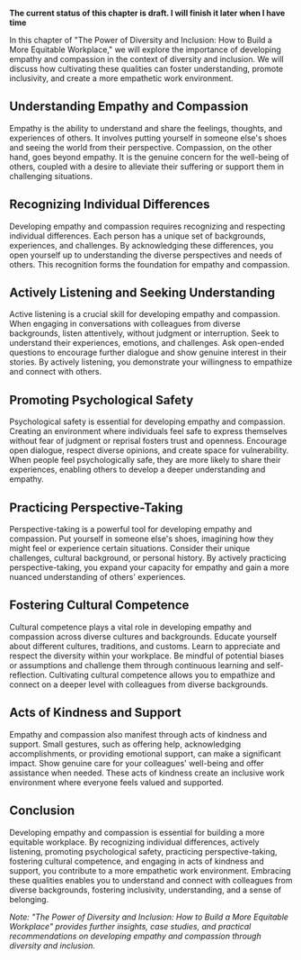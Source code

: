 **The current status of this chapter is draft. I will finish it later when I have time**

In this chapter of "The Power of Diversity and Inclusion: How to Build a More Equitable Workplace," we will explore the importance of developing empathy and compassion in the context of diversity and inclusion. We will discuss how cultivating these qualities can foster understanding, promote inclusivity, and create a more empathetic work environment.

Understanding Empathy and Compassion
------------------------------------

Empathy is the ability to understand and share the feelings, thoughts, and experiences of others. It involves putting yourself in someone else's shoes and seeing the world from their perspective. Compassion, on the other hand, goes beyond empathy. It is the genuine concern for the well-being of others, coupled with a desire to alleviate their suffering or support them in challenging situations.

Recognizing Individual Differences
----------------------------------

Developing empathy and compassion requires recognizing and respecting individual differences. Each person has a unique set of backgrounds, experiences, and challenges. By acknowledging these differences, you open yourself up to understanding the diverse perspectives and needs of others. This recognition forms the foundation for empathy and compassion.

Actively Listening and Seeking Understanding
--------------------------------------------

Active listening is a crucial skill for developing empathy and compassion. When engaging in conversations with colleagues from diverse backgrounds, listen attentively, without judgment or interruption. Seek to understand their experiences, emotions, and challenges. Ask open-ended questions to encourage further dialogue and show genuine interest in their stories. By actively listening, you demonstrate your willingness to empathize and connect with others.

Promoting Psychological Safety
------------------------------

Psychological safety is essential for developing empathy and compassion. Creating an environment where individuals feel safe to express themselves without fear of judgment or reprisal fosters trust and openness. Encourage open dialogue, respect diverse opinions, and create space for vulnerability. When people feel psychologically safe, they are more likely to share their experiences, enabling others to develop a deeper understanding and empathy.

Practicing Perspective-Taking
-----------------------------

Perspective-taking is a powerful tool for developing empathy and compassion. Put yourself in someone else's shoes, imagining how they might feel or experience certain situations. Consider their unique challenges, cultural background, or personal history. By actively practicing perspective-taking, you expand your capacity for empathy and gain a more nuanced understanding of others' experiences.

Fostering Cultural Competence
-----------------------------

Cultural competence plays a vital role in developing empathy and compassion across diverse cultures and backgrounds. Educate yourself about different cultures, traditions, and customs. Learn to appreciate and respect the diversity within your workplace. Be mindful of potential biases or assumptions and challenge them through continuous learning and self-reflection. Cultivating cultural competence allows you to empathize and connect on a deeper level with colleagues from diverse backgrounds.

Acts of Kindness and Support
----------------------------

Empathy and compassion also manifest through acts of kindness and support. Small gestures, such as offering help, acknowledging accomplishments, or providing emotional support, can make a significant impact. Show genuine care for your colleagues' well-being and offer assistance when needed. These acts of kindness create an inclusive work environment where everyone feels valued and supported.

Conclusion
----------

Developing empathy and compassion is essential for building a more equitable workplace. By recognizing individual differences, actively listening, promoting psychological safety, practicing perspective-taking, fostering cultural competence, and engaging in acts of kindness and support, you contribute to a more empathetic work environment. Embracing these qualities enables you to understand and connect with colleagues from diverse backgrounds, fostering inclusivity, understanding, and a sense of belonging.

*Note: "The Power of Diversity and Inclusion: How to Build a More Equitable Workplace" provides further insights, case studies, and practical recommendations on developing empathy and compassion through diversity and inclusion.*
